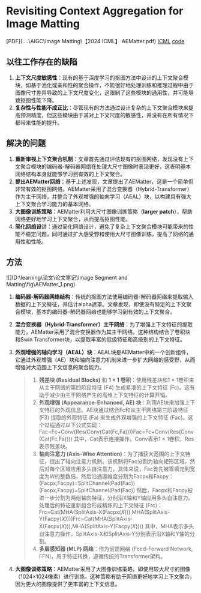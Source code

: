 # Revisiting Context Aggregation for Image Matting

[PDF](..\..\AIGC\Image Matting\【2024 ICML】 AEMatter.pdf) [ICML](https://openreview.net/pdf?id=sjJZHPV9Id) [code](https://github.com/aipixel/AEMatter) 

## 以往工作存在的缺陷

1. **上下文尺度敏感性**：现有的基于深度学习的抠图方法中设计的上下文聚合模块，如基于池化或亲和性的聚合操作，不能很好地处理训练和推理过程中由于图像尺寸差异导致的上下文尺度变化，这限制了这些模块的通用性，并可能导致抠图性能下降。
2. **复杂性与性能不成正比**：尽管现有的方法通过设计复杂的上下文聚合模块来提高预测精度，但这些模块由于其对上下文尺度的敏感性，并没有在所有情况下都带来性能的提升。

## 解决的问题

1. **重新审视上下文聚合机制**：文章首先通过评估现有的抠图网络，发现没有上下文聚合模块的编码器-解码器网络在处理大尺寸图像时表现更好，这表明基本网络结构本身就能够学习到有效的上下文聚合。
2. **提出AEMatter网络**：基于上述发现，文章提出了AEMatter，这是一个简单但非常有效的抠图网络。AEMatter采用了混合变换器（Hybrid-Transformer）作为主干网络，并整合了外观增强的轴向学习（AEAL）块，以构建具有强大上下文聚合学习能力的基本网络。
3. **大图像训练策略**：AEMatter利用大尺寸图像训练策略（**larger patch**），帮助网络更好地学习上下文聚合，从而提高抠图性能。
4. **简化网络设计**：通过简化网络设计，避免了复杂上下文聚合模块可能带来的性能不稳定问题，同时通过扩大感受野和使用大尺寸图像训练，提高了网络的通用性和性能。

## 方法

![](D:\learning\论文\论文笔记\Image Segment and Matting\fig\AEMatter_1.png)

1. **编码器-解码器网络结构**：传统的抠图方法使用编码器-解码器网络来提取输入数据的上下文特征，并估计alpha遮罩。文章发现，即使没有特定的上下文聚合模块，基本的编码器-解码器网络也能够学习到有效的上下文聚合。

2. **混合变换器（Hybrid-Transformer）主干网络**：为了增强上下文特征的提取能力，AEMatter采用了混合变换器作为其主干网络。这种结构结合了卷积块和Swin Transformer块，以提取丰富的低级特征和高级别的上下文特征。

3. **外观增强的轴向学习（AEAL）块**：AEAL块是AEMatter中的一个创新组件，它通过外观增强（AE）块和轴向注意力机制来进一步扩大网络的感受野，从而增强对大范围上下文信息的聚合能力。

    > 1. **残差块 (Residual Blocks)** 和 **1 × 1 卷积**：使用残差块和1 × 1卷积来从主干网络的第四阶段特征 (F4) 生成紧凑的上下文特征 (Fc)。这有助于减少由主干网络产生的高维上下文特征的计算开销。
    > 2. **外观增强 (Appearance-Enhanced, AE) 块**：利用AE块来加强上下文特征的外观信息。AE块通过结合Fc和从主干网络第三阶段特征 (F3) 提取的外观特征 (Fa) 来生成外观增强的上下文特征 (Fac)。这个过程通过以下公式实现： Fac=Fc+Conv(Res(Conv(Cat(Fc,Fa))))Fac=Fc+Conv(Res(Conv(Cat(Fc,Fa)))) 其中，Cat表示连接操作，Conv表示1 × 1卷积，Res表示残差块。
    > 3. **轴向注意力 (Axis-Wise Attention)**：为了捕获大范围的上下文特征，提出了轴向注意力机制。该机制将Fac分割为轴向矩形区域，然后对每个区域应用多头自注意力。具体来说，Fac首先被零填充到宽度为W的整数倍，然后沿通道维度分割为Facpx和Facpy： (Facpx,Facpy)=SplitChannel(Pad(Fac))(Facpx,Facpy)=SplitChannel(Pad(Fac)) 然后，Facpx和Facpy被进一步分割为两组轴向特征，分别沿X轴和Y轴应用多头自注意力。处理后的特征重新组合形成精炼的上下文特征 (Frc)： Frc=Cat(MHA(SplitAxis-X(Facpx(𝑋))),MHA(SplitAxis-Y(Facpy(𝑋))))Frc=Cat(MHA(SplitAxis-X(Facpx(*X*))),MHA(SplitAxis-Y(Facpy(*X*)))) 其中，MHA表示多头自注意力操作，SplitAxis-X和SplitAxis-Y分别表示沿X轴和Y轴的分割。
    > 4. **多层感知器 (MLP) 网络**：作为前馈网络 (Feed-Forward Network, FFN)，用于特征转换，遵循传统的Transformer架构。

4. **大图像训练策略**：AEMatter采用了大图像训练策略，即使用较大尺寸的图像（1024×1024像素）进行训练。这种策略有助于网络更好地学习上下文聚合，因为更大的图像提供了更丰富的上下文信息。

    
